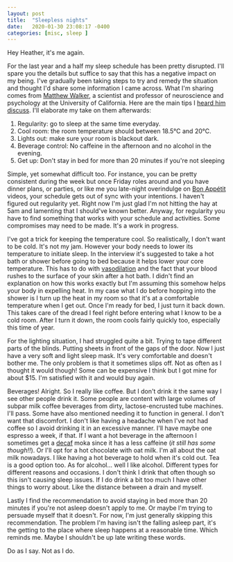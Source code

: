 ```yaml
---
layout: post
title:  "Sleepless nights"
date:   2020-01-30 23:08:17 -0400
categories: [misc, sleep ]
---
```


Hey Heather, it's me again.

For the last year and a half my sleep schedule has been pretty disrupted. I'll
spare you the details but suffice to say that this has a negative impact on my
being. I've gradually been taking steps to try and remedy the situation and
thought I'd share some information I came across. What I'm sharing comes from
[Matthew Walker][wiki-matthew-walker], a scientist and professor of neuroscience
and psychology at the University of California. Here are the main tips I [heard
him discuss][podcast-matthew]. I'll elaborate my take on them afterwards:

1. Regularity: go to sleep at the same time everyday.
2. Cool room: the room temperature should between 18.5°C and 20°C.
3. Lights out: make sure your room is blackout dark.
4. Beverage control: No caffeine in the afternoon and no alcohol in the evening.
5. Get up: Don't stay in bed for more than 20 minutes if you're not sleeping

Simple, yet somewhat difficult too. For instance, you can be pretty consistent
during the week but once Friday roles around and you have dinner plans, or
parties, or like me you late-night overindulge on [Bon Appétit][YT-bon-appetit]
videos, your schedule gets out of sync with your intentions. I haven't figured
out regularity yet. Right now I'm just glad I'm not hitting the hay at 5am and
lamenting that I should've known better. Anyway, for regularity you have to find
something that works with your schedule and activities. Some compromises may
need to be made. It's a work in progress.

I've got a trick for keeping the temperature cool. So realistically, I don't
want to be cold. It's not my jam. However your body needs to lower its
temperature to initiate sleep. In the interview it's suggested to take a hot
bath or shower before going to bed because it helps lower your core temperature.
This has to do with [vasodilation][wiki-vasodilation] and the fact that your
blood rushes to the surface of your skin after a hot bath. I didn't find an
explanation on how this works exactly but I'm assuming this somehow helps your
body in expelling heat. In my case what I do before hopping into the shower is I
turn up the heat in my room so that it's at a comfortable temperature when I get
out.  Once I'm ready for bed, I just turn it back down. This takes care of the
dread I feel right before entering what I know to be a cold room. After I turn
it down, the room cools fairly quickly too, especially this time of year.

For the lighting situation, I had struggled quite a bit. Trying to tape
different parts of the blinds. Putting sheets in front of the gaps of the door.
Now I just have a very soft and light sleep mask. It's very comfortable and
doesn't bother me. The only problem is that it sometimes slips off. Not as often
as I thought it would though! Some can be expensive I think but I got mine for
about $15. I'm satisfied with it and would buy again.

Beverages! Alright. So I really like coffee. But I don't drink it the same way I
see other people drink it. Some people are content with large volumes of subpar
milk coffee beverages from dirty, lactose-encrusted tube machines. I'll pass.
Some have also mentioned needing it to function in general. I don't want that
discomfort. I don't like having a headache when I've not had coffee so I avoid
drinking it in an excessive manner. I'll have maybe one espresso a week, if
that. If I want a hot beverage in the afternoon I sometimes get a
[decaf][wiki-decaf] moka since it has a less caffeine (*it still has some
though!!*). Or I'll opt for a hot chocolate with oat milk. I'm all about the oat
milk nowadays.  I like having a hot beverage to hold when it's cold out.  Tea is
a good option too. As for alcohol... well I like alcohol.  Different types for
different reasons and occasions. I don't think I drink that often though so this
isn't causing sleep issues. If I do drink a bit too much I have other things to
worry about. Like the distance between a drain and myself.

Lastly I find the recommendation to avoid staying in bed more than 20 minutes if
you're not asleep doesn't apply to me. Or maybe I'm trying to persuade myself
that it doesn't. For now, I'm just generally skipping this recommendation. The
problem I'm having isn't the falling asleep part, it's the getting to the place
where sleep happens at a reasonable time. Which reminds me. Maybe I shouldn't be
up late writing these words.

Do as I say. Not as I do.

[wiki-matthew-walker]: https://en.wikipedia.org/wiki/Matthew_Walker_(scientist)
[YT-bon-appetit]: https://www.youtube.com/watch?v=2Sl_9VMeAWg
[podcast-matthew]: https://www.thepodcastbrowser.com/everything-you-know-about-sleep-is-wrong-with-dr-matthew-walker/
[wiki-vasodilation]: https://en.wikipedia.org/wiki/Vasodilation
[wiki-decaf]: https://en.wikipedia.org/wiki/Decaffeination
